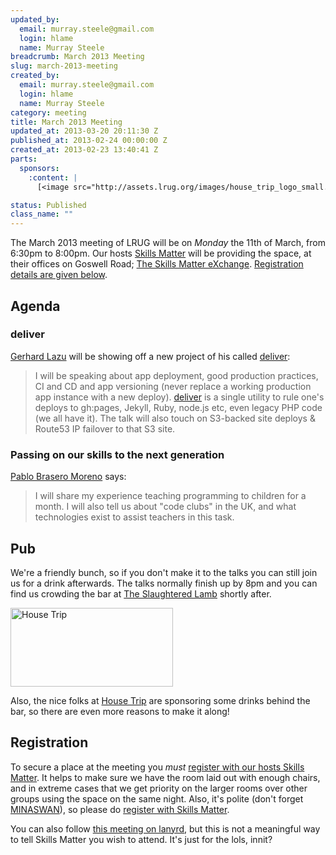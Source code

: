 ```yaml
--- 
updated_by: 
  email: murray.steele@gmail.com
  login: hlame
  name: Murray Steele
breadcrumb: March 2013 Meeting
slug: march-2013-meeting
created_by: 
  email: murray.steele@gmail.com
  login: hlame
  name: Murray Steele
category: meeting
title: March 2013 Meeting
updated_at: 2013-03-20 20:11:30 Z
published_at: 2013-02-24 00:00:00 Z
created_at: 2013-02-23 13:40:41 Z
parts: 
  sponsors: 
    :content: |
      [<image src="http://assets.lrug.org/images/house_trip_logo_small.jpg" width="120" height="58" alt="House Trip" title="House Trip Logo"/>](http://www.housetrip.com/)

status: Published
class_name: ""
---
```


The March 2013 meeting of LRUG will be on *Monday* the 11th of March, from 6:30pm to 8:00pm.  Our hosts [Skills Matter](http://skillsmatter.com/) will be providing the space, at their offices on Goswell Road; [The Skills Matter eXchange](http://skillsmatter.com/location-details/design-architecture/484/96).  <a href="#mar13registration">Registration details are given below</a>.

Agenda
------

### deliver

[Gerhard Lazu](http://gerhardlazu.com/) will be showing off a new project of his called [deliver](https://github.com/gerhard/deliver):

> I will be speaking about app deployment, good production
> practices, CI and CD and app versioning (never replace a
> working production app instance with a new deploy). 
> [deliver](https://github.com/gerhard/deliver) is a single 
> utility to rule one's deploys to gh:pages, Jekyll, Ruby, 
> node.js etc, even legacy PHP code (we all have it). The 
> talk will also touch on S3-backed site deploys & Route53 
> IP failover to that S3 site.

### Passing on our skills to the next generation

[Pablo Brasero Moreno](http://pablobm.com/) says:

> I will share my experience teaching programming to children
> for a month. I will also tell us about "code clubs" in the
> UK, and what technologies exist to assist teachers in
> this task.

Pub
---

We're a friendly bunch, so if you don't make it to the talks you can still join us for a drink afterwards.  The talks normally finish up by 8pm and you can find us crowding the bar at [The Slaughtered Lamb](http://www.theslaughteredlambpub.com/) shortly after.

[<image src="http://assets.lrug.org/images/house_trip_logo_medium.jpg" width="260" height="126" alt="House Trip" title="House Trip Logo"/>](http://www.housetrip.com/)

Also, the nice folks at [House Trip](http://www.housetrip.com/) are sponsoring some drinks behind the bar, so there are even more reasons to make it along!

Registration <a name="mar13registration">&nbsp;</a>
---------------------------------------------------

To secure a place at the meeting you *must* [register with our hosts Skills Matter]( http://skillsmatter.com/event-details/home/lrug-march-1645).  It helps to make sure we have the room laid out with enough chairs, and in extreme cases that we get priority on the larger rooms over other groups using the space on the same night.  Also, it's polite (don't forget [MINASWAN](http://oreilly.com/ruby/excerpts/ruby-learning-rails/ruby-glossary.html#I_indexterm_d1e32036)), so please do [register with Skills Matter]( http://skillsmatter.com/event-details/home/lrug-march-1645).

You can also follow [this meeting on lanyrd](http://lanyrd.com/2013/lrug-march/), but this is not a meaningful way to tell Skills Matter you wish to attend.  It's just for the lols, innit?
